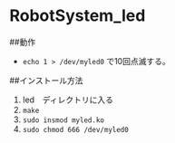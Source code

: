# RobotSystem_led
##動作
- `echo 1 > /dev/myled0` で10回点滅する。

##インストール方法
1. led　ディレクトリに入る
2. `make` 
3. `sudo insmod myled.ko`
4. `sudo chmod 666 /dev/myled0`
